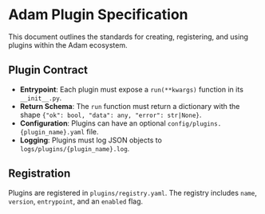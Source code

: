 # Adam Plugin Specification

This document outlines the standards for creating, registering, and using plugins within the Adam ecosystem.

## Plugin Contract
- **Entrypoint**: Each plugin must expose a `run(**kwargs)` function in its `__init__.py`.
- **Return Schema**: The `run` function must return a dictionary with the shape `{"ok": bool, "data": any, "error": str|None}`.
- **Configuration**: Plugins can have an optional `config/plugins.{plugin_name}.yaml` file.
- **Logging**: Plugins must log JSON objects to `logs/plugins/{plugin_name}.log`.

## Registration
Plugins are registered in `plugins/registry.yaml`. The registry includes `name`, `version`, `entrypoint`, and an `enabled` flag.
